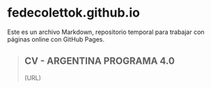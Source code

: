 # fedecolettok.github.io #

Este es un archivo Markdown, repositorio temporal para trabajar con páginas online con GitHub Pages.

> ## CV - ARGENTINA PROGRAMA 4.0
> (URL)